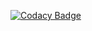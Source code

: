 [![Codacy Badge](https://app.codacy.com/project/badge/Grade/ec2afbaf37a24835a3fe255557a9cd18)](https://www.codacy.com/gh/99002679/Python-Project/dashboard?utm_source=github.com&amp;utm_medium=referral&amp;utm_content=99002679/Python-Project&amp;utm_campaign=Badge_Grade)
